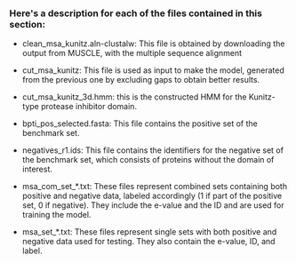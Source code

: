 ### Here's a description for each of the files contained in this section: 

- clean_msa_kunitz.aln-clustalw: This file is obtained by downloading the output from MUSCLE, with the multiple sequence alignment

- cut_msa_kunitz: This file is used as input to make the model, generated from the previous one by excluding gaps to obtain better results.
  
- cut_msa_kunitz_3d.hmm: this is the constructed HMM for the Kunitz-type protease inhibitor domain.

- bpti_pos_selected.fasta: This file contains the positive set of the benchmark set.

- negatives_r1.ids: This file contains the identifiers for the negative set of the benchmark set, which consists of proteins without the domain of interest.

- msa_com_set_*.txt: These files represent combined sets containing both positive and negative data, labeled accordingly (1 if part of the positive set, 0 if negative). They include the e-value and the ID and are used for training the model.

- msa_set_*.txt: These files represent single sets with both positive and negative data used for testing. They also contain the e-value, ID, and label.
